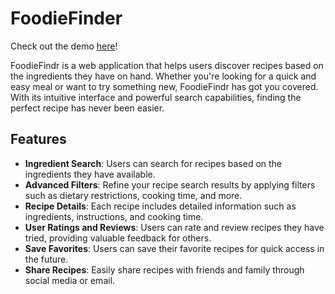 # FoodieFinder

Check out the demo [here](https://idiet.vercel.app/)!

FoodieFindr is a web application that helps users discover recipes based on the ingredients they have on hand. Whether you're looking for a quick and easy meal or want to try something new, FoodieFindr has got you covered. With its intuitive interface and powerful search capabilities, finding the perfect recipe has never been easier.

## Features

- **Ingredient Search**: Users can search for recipes based on the ingredients they have available.
- **Advanced Filters**: Refine your recipe search results by applying filters such as dietary restrictions, cooking time, and more.
- **Recipe Details**: Each recipe includes detailed information such as ingredients, instructions, and cooking time.
- **User Ratings and Reviews**: Users can rate and review recipes they have tried, providing valuable feedback for others.
- **Save Favorites**: Users can save their favorite recipes for quick access in the future.
- **Share Recipes**: Easily share recipes with friends and family through social media or email.


